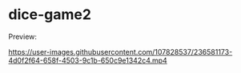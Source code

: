 # dice-game2
  
Preview:

https://user-images.githubusercontent.com/107828537/236581173-4d0f2f64-658f-4503-9c1b-650c9e1342c4.mp4
